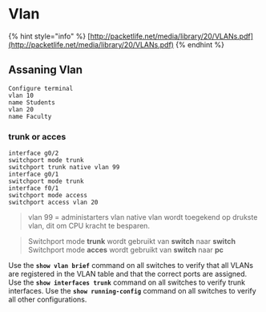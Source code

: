 # Vlan

{% hint style="info" %}
[http://packetlife.net/media/library/20/VLANs.pdf](http://packetlife.net/media/library/20/VLANs.pdf)
{% endhint %}

## Assaning Vlan <a id="assaning-vlan"></a>

```text
Configure terminal
vlan 10
name Students
vlan 20
name Faculty
```

### trunk or acces <a id="trunk-or-acces"></a>

```text
interface g0/2
switchport mode trunk 
switchport trunk native vlan 99
interface g0/1
switchport mode trunk
interface f0/1
switchport mode access
switchport access vlan 20
```

> vlan 99 = administarters vlan native vlan wordt toegekend op drukste vlan, dit om CPU kracht te besparen.

> Switchport mode **trunk** wordt gebruikt van **switch** naar **switch** Switchport mode **acces** wordt gebruikt van **switch** naar **pc**

Use the **`show vlan brief`** command on all switches to verify that all VLANs are registered in the VLAN table and that the correct ports are assigned. Use the **`show interfaces trunk`** command on all switches to verify trunk interfaces. Use the **`show running-config`** command on all switches to verify all other configurations.

